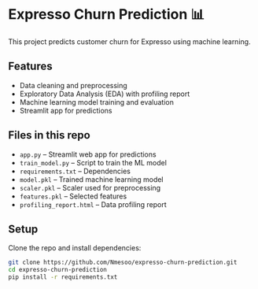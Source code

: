 # Expresso Churn Prediction 📊

This project predicts customer churn for Expresso using machine learning.

## Features
- Data cleaning and preprocessing
- Exploratory Data Analysis (EDA) with profiling report
- Machine learning model training and evaluation
- Streamlit app for predictions

## Files in this repo
- `app.py` – Streamlit web app for predictions
- `train_model.py` – Script to train the ML model
- `requirements.txt` – Dependencies
- `model.pkl` – Trained machine learning model
- `scaler.pkl` – Scaler used for preprocessing
- `features.pkl` – Selected features
- `profiling_report.html` – Data profiling report

## Setup
Clone the repo and install dependencies:
```bash
git clone https://github.com/Nmesoo/expresso-churn-prediction.git
cd expresso-churn-prediction
pip install -r requirements.txt

